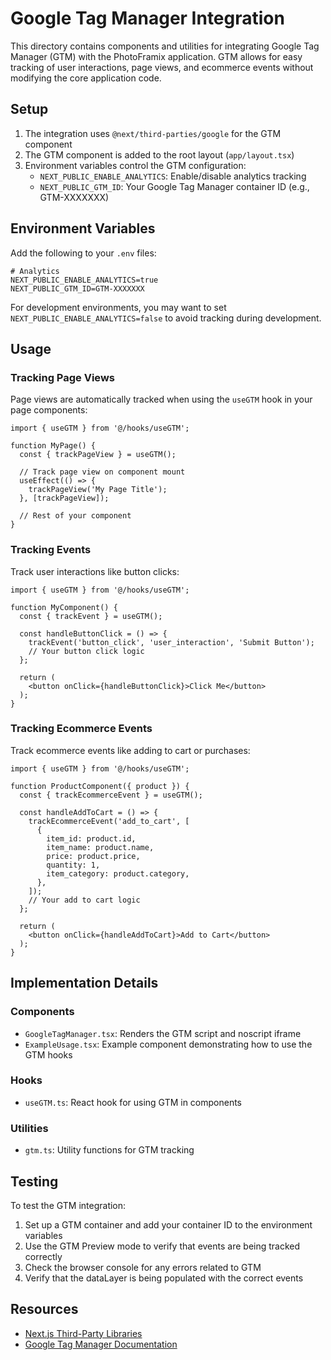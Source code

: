 # Google Tag Manager Integration

This directory contains components and utilities for integrating Google Tag Manager (GTM) with the PhotoFramix application. GTM allows for easy tracking of user interactions, page views, and ecommerce events without modifying the core application code.

## Setup

1. The integration uses `@next/third-parties/google` for the GTM component
2. The GTM component is added to the root layout (`app/layout.tsx`)
3. Environment variables control the GTM configuration:
   - `NEXT_PUBLIC_ENABLE_ANALYTICS`: Enable/disable analytics tracking
   - `NEXT_PUBLIC_GTM_ID`: Your Google Tag Manager container ID (e.g., GTM-XXXXXXX)

## Environment Variables

Add the following to your `.env` files:

```
# Analytics
NEXT_PUBLIC_ENABLE_ANALYTICS=true
NEXT_PUBLIC_GTM_ID=GTM-XXXXXXX
```

For development environments, you may want to set `NEXT_PUBLIC_ENABLE_ANALYTICS=false` to avoid tracking during development.

## Usage

### Tracking Page Views

Page views are automatically tracked when using the `useGTM` hook in your page components:

```tsx
import { useGTM } from '@/hooks/useGTM';

function MyPage() {
  const { trackPageView } = useGTM();
  
  // Track page view on component mount
  useEffect(() => {
    trackPageView('My Page Title');
  }, [trackPageView]);
  
  // Rest of your component
}
```

### Tracking Events

Track user interactions like button clicks:

```tsx
import { useGTM } from '@/hooks/useGTM';

function MyComponent() {
  const { trackEvent } = useGTM();
  
  const handleButtonClick = () => {
    trackEvent('button_click', 'user_interaction', 'Submit Button');
    // Your button click logic
  };
  
  return (
    <button onClick={handleButtonClick}>Click Me</button>
  );
}
```

### Tracking Ecommerce Events

Track ecommerce events like adding to cart or purchases:

```tsx
import { useGTM } from '@/hooks/useGTM';

function ProductComponent({ product }) {
  const { trackEcommerceEvent } = useGTM();
  
  const handleAddToCart = () => {
    trackEcommerceEvent('add_to_cart', [
      {
        item_id: product.id,
        item_name: product.name,
        price: product.price,
        quantity: 1,
        item_category: product.category,
      },
    ]);
    // Your add to cart logic
  };
  
  return (
    <button onClick={handleAddToCart}>Add to Cart</button>
  );
}
```

## Implementation Details

### Components

- `GoogleTagManager.tsx`: Renders the GTM script and noscript iframe
- `ExampleUsage.tsx`: Example component demonstrating how to use the GTM hooks

### Hooks

- `useGTM.ts`: React hook for using GTM in components

### Utilities

- `gtm.ts`: Utility functions for GTM tracking

## Testing

To test the GTM integration:

1. Set up a GTM container and add your container ID to the environment variables
2. Use the GTM Preview mode to verify that events are being tracked correctly
3. Check the browser console for any errors related to GTM
4. Verify that the dataLayer is being populated with the correct events

## Resources

- [Next.js Third-Party Libraries](https://nextjs.org/docs/app/guides/third-party-libraries)
- [Google Tag Manager Documentation](https://developers.google.com/tag-manager)